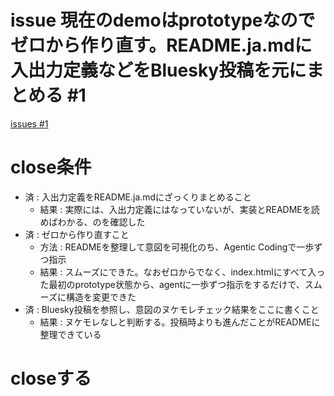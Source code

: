 # issue 現在のdemoはprototypeなのでゼロから作り直す。README.ja.mdに入出力定義などをBluesky投稿を元にまとめる #1
[issues #1](https://github.com/cat2151/tonejs-json-sequencer/issues/1)

# close条件
- 済 : 入出力定義をREADME.ja.mdにざっくりまとめること
  - 結果 : 実際には、入出力定義にはなっていないが、実装とREADMEを読めばわかる、のを確認した
- 済 : ゼロから作り直すこと
  - 方法 : READMEを整理して意図を可視化のち、Agentic Codingで一歩ずつ指示
  - 結果 : スムーズにできた。なおゼロからでなく、index.htmlにすべて入った最初のprototype状態から、agentに一歩ずつ指示をするだけで、スムーズに構造を変更できた
- 済 : Bluesky投稿を参照し、意図のヌケモレチェック結果をここに書くこと
  - 結果 : ヌケモレなしと判断する。投稿時よりも進んだことがREADMEに整理できている

# closeする
